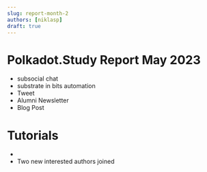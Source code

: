 ```yaml
---
slug: report-month-2
authors: [niklasp]
draft: true
---
```


# Polkadot.Study Report May 2023

- subsocial chat
- substrate in bits automation
- Tweet
- Alumni Newsletter
- Blog Post

# Tutorials

-
- Two new interested authors joined
